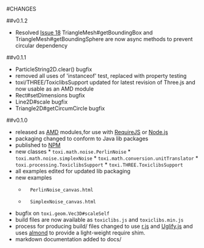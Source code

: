 #CHANGES

##v0.1.2
*	Resolved [Issue 18](https://github.com/hapticdata/toxiclibsjs/issues/18) TriangleMesh#getBoundingBox and TriangleMesh#getBoundingSphere are now async methods to prevent circular dependency

##v0.1.1
*	ParticleString2D.clear() bugfix
*	removed all uses of 'instanceof' test, replaced with property testing
*	toxi/THREE/ToxiclibsSupport updated for latest revision of Three.js and now usable as an AMD module
*	Rect#setDimensions bugfix
*	Line2D#scale bugfix
*	Triangle2D#getCircumCircle bugfix

##v0.1.0
*	 released as [AMD](https://github.com/amdjs/amdjs-api/wiki/AMD) modules,for use with [RequireJS](http://requirejs.org) or [Node.js](http://nodejs.org)
*	 packaging changed to conform to Java lib packages
*	 published to [NPM](http://npmjs.org/)
*	 new classes
	*		 ``toxi.math.noise.PerlinNoise``
	*		 ``toxi.math.noise.simplexNoise``
	*		 ``toxi.math.conversion.unitTranslator``
	*		 ``toxi.processing.ToxiclibsSupport``
	*		 ``toxi.THREE.ToxiclibsSupport``
*	all examples edited for updated lib packaging
*	new examples
	*		PerlinNoise_canvas.html
	*		SimplexNoise_canvas.html
*	 bugfix on ``toxi.geom.Vec3D#scaleSelf``
*	 build files are now available as ``toxiclibs.js`` and ``toxiclibs.min.js``
* 	 process for producing build/ files changed to use [r.js](http://github.com/jrburke/r.js) and [Uglify.js](https://github.com/mishoo/UglifyJS) and uses [almond](http://github.com/jrburke/r.js) to provide a light-weight require shim.
*	 markdown documentation added to docs/